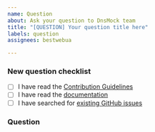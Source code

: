 ```yaml
---
name: Question
about: Ask your question to DnsMock team
title: "[QUESTION] Your question title here"
labels: question
assignees: bestwebua

---
```


<!-- Thanks for helping to make DnsMock better! Before submit your question, please make sure to check the following boxes by putting an x in the [ ] (don't: [x ], [ x], do: [x]) -->

### New question checklist

- [ ] I have read the [Contribution Guidelines](https://github.com/mocktools/ruby-smtp-mock/blob/master/CONTRIBUTING.md)
- [ ] I have read the [documentation](https://github.com/mocktools/ruby-smtp-mock/blob/master/README.md)
- [ ] I have searched for [existing GitHub issues](https://github.com/mocktools/ruby-smtp-mock/issues)

<!-- Please use next pattern for your question title: [QUESTION] Your question title here -->

### Question

<!-- Your question context here -->
